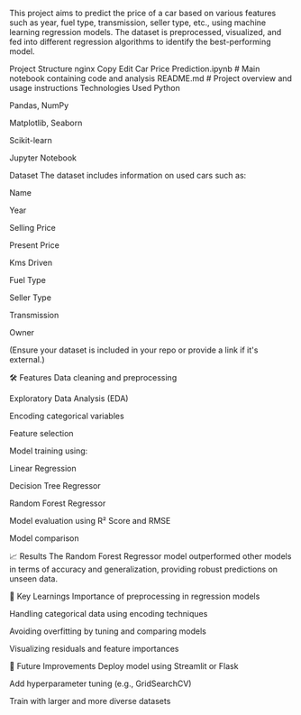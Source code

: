 This project aims to predict the price of a car based on various features such as year, fuel type, transmission, seller type, etc., using machine learning regression models. The dataset is preprocessed, visualized, and fed into different regression algorithms to identify the best-performing model.

 Project Structure
nginx
Copy
Edit
Car Price Prediction.ipynb   # Main notebook containing code and analysis
README.md                    # Project overview and usage instructions
 Technologies Used
Python

Pandas, NumPy

Matplotlib, Seaborn

Scikit-learn

Jupyter Notebook

 Dataset
The dataset includes information on used cars such as:

Name

Year

Selling Price

Present Price

Kms Driven

Fuel Type

Seller Type

Transmission

Owner

(Ensure your dataset is included in your repo or provide a link if it's external.)

🛠 Features
Data cleaning and preprocessing

Exploratory Data Analysis (EDA)

Encoding categorical variables

Feature selection

Model training using:

Linear Regression

Decision Tree Regressor

Random Forest Regressor

Model evaluation using R² Score and RMSE

Model comparison

📈 Results
The Random Forest Regressor model outperformed other models in terms of accuracy and generalization, providing robust predictions on unseen data.

🧠 Key Learnings
Importance of preprocessing in regression models

Handling categorical data using encoding techniques

Avoiding overfitting by tuning and comparing models

Visualizing residuals and feature importances


📌 Future Improvements
Deploy model using Streamlit or Flask

Add hyperparameter tuning (e.g., GridSearchCV)

Train with larger and more diverse datasets










